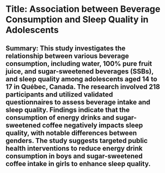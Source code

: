 # Title: Association between Beverage Consumption and Sleep Quality in Adolescents

## Summary: This study investigates the relationship between various beverage consumption, including water, 100% pure fruit juice, and sugar-sweetened beverages (SSBs), and sleep quality among adolescents aged 14 to 17 in Québec, Canada. The research involved 218 participants and utilized validated questionnaires to assess beverage intake and sleep quality. Findings indicate that the consumption of energy drinks and sugar-sweetened coffee negatively impacts sleep quality, with notable differences between genders. The study suggests targeted public health interventions to reduce energy drink consumption in boys and sugar-sweetened coffee intake in girls to enhance sleep quality.